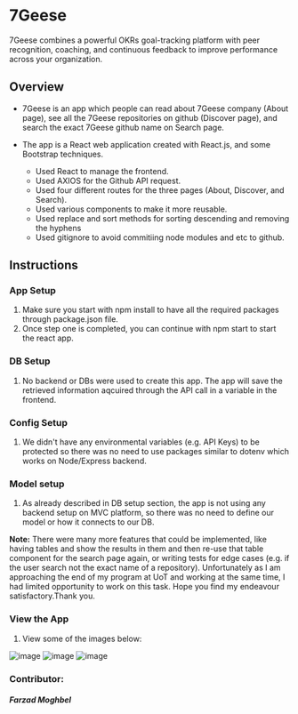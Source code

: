 # 7Geese

7Geese combines a powerful OKRs goal-tracking platform with peer recognition, coaching, and continuous feedback to improve performance across your organization.

## Overview

 *  7Geese is an app which people can read about 7Geese company (About page), see all the 7Geese repositories on github (Discover page), and search the exact 7Geese github name on Search page.


 *  The app is a React web application created with React.js, and some Bootstrap techniques. 
 
       * Used React to manage the frontend.
       * Used AXIOS for the Github API request.
       * Used four different routes for the three pages (About, Discover, and Search).
       * Used various components to make it more reusable.
       * Used replace and sort methods for sorting descending and removing the hyphens
       * Used gitignore to avoid commitiing node modules and etc to github.
    
## Instructions
### App Setup
1.	Make sure you start with npm install to have all the required packages through package.json file.
2.	Once step one is completed, you can continue with npm start to start the react app.
      
### DB Setup
1.	No backend or DBs were used to create this app. The app will save the retrieved information aqcuired through the API call in a variable in the frontend.

### Config Setup
1.	We didn't have any environmental variables (e.g. API Keys) to be protected so there was no need to use packages similar to dotenv which works on Node/Express backend.

### Model setup
1.	As already described in DB setup section, the app is not using any backend setup on MVC platform, so there was no need to define our model or how it connects to our DB.
 
**Note:** There were many more features that could be implemented, like having tables and show the results in them and then re-use that table component for the search page again, or writing tests for edge cases (e.g. if the user search not the exact name of a repository). Unfortunately as I am approaching the end of my program at UoT and working at the same time, I had limited opportunity to work on this task. Hope you find my endeavour satisfactory.Thank you.

### View the App
1.	View some of the images below:

![image](https://user-images.githubusercontent.com/50332749/67589245-fa7f2d00-f725-11e9-8f4e-d97f756b8634.png)
![image](https://user-images.githubusercontent.com/50332749/67589329-269aae00-f726-11e9-80e0-f91ac465cffc.png)
![image](https://user-images.githubusercontent.com/50332749/67589370-44681300-f726-11e9-86d7-b1df7846d673.png)


### Contributor:
   ##### Farzad Moghbel

